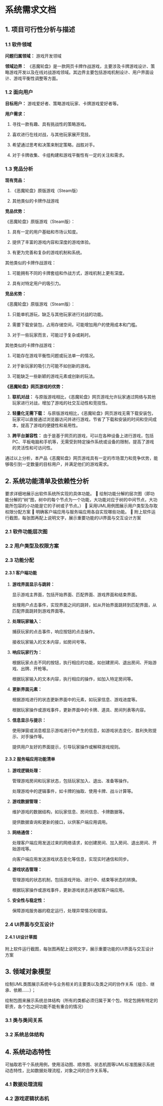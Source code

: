 # 系统需求文档

## 1. 项目可行性分析与描述

### 1.1 软件领域

**问题归属领域：** 游戏开发领域

**领域边界：** 《恶魔轮盘》是一款网页卡牌作战游戏，主要涉及卡牌游戏设计、策略游戏开发以及在线对战游戏领域。其边界主要包括游戏机制设计、用户界面设计、游戏平衡性调整等方面。

### 1.2 面向用户

**目标用户：** 游戏爱好者、策略游戏玩家、卡牌游戏爱好者等。

**用户需求：**

1. 寻找一款有趣、具有挑战性的策略游戏。

2. 喜欢进行在线对战，与其他玩家展开竞技。

3. 希望通过思考和决策来制定策略，战胜对手。

4. 对于卡牌收集、卡组构建和游戏平衡性有一定的关注和需求。

### 1.3 竞品分析

**现有竞品：**

1. 《恶魔轮盘》原版游戏（Steam版）

2. 其他类似的卡牌作战游戏

**竞品优势：**

《恶魔轮盘》原版游戏（Steam版）：

1. 具有一定的用户基础和市场认知度。

2. 提供了丰富的游戏内容和深度的游戏体验。

3. 有更为完善和复杂的游戏机制和系统。

其他类似的卡牌作战游戏：

1. 可能拥有不同的卡牌套组和作战方式，游戏机制上更有深度。

2. 具有对特定用户的吸引力。

**竞品劣势：**

《恶魔轮盘》原版游戏（Steam版）：

1. 只能单机游玩，缺乏与其他玩家进行对战的功能。

2. 需要下载安装包，占用存储空间，可能增加用户的使用成本和门槛。

3. 对于一些玩家而言，可能过于复杂或耗时。

其他类似的卡牌作战游戏：

1. 可能存在游戏平衡性问题或玩法单一的情况。

2. 对于新玩家的吸引力可能不如创新的游戏。

3. 可能缺乏一些新颖的游戏元素或创新的玩法。

**《恶魔轮盘》网页游戏的优势：**

1. **联机对战：** 与原版游戏相比，《恶魔轮盘》网页游戏允许玩家通过网络与其他玩家进行对战，增加了游戏的社交互动性和竞技性。

2. **轻量化无需下载：** 与原版游戏相比，《恶魔轮盘》网页游戏无需下载安装包，玩家可以直接通过浏览器访问并进行游戏，节省了下载和安装的时间和空间成本，提高了游戏的便捷性和易用性。

3. **跨平台兼容性：** 由于是基于网页的游戏，可以在各种设备上进行游戏，包括PC、平板电脑和手机等，无需受到特定操作系统或设备的限制，提高了游戏的灵活性和可访问性。

通过以上分析，本产品《恶魔轮盘》网页游戏具有一定的市场潜力和竞争优势，能够吸引到一定数量的目标用户，并满足他们的游戏需求。

## 2. 系统功能清单及依赖性分析

要求详细地展示出软件系统所实现的具体功能。
	绘制功能分解的层次图（即功能分解的“树”图，树中的每个节点为一个功能，大功能对应于树的中间节点，大功能所包容的小功能是它的子树或子节点。）
	采用UML用例图展示用户类型及存取权限分配方案
	明确客户端应用与服务端应用各自实现哪些功能。
	附上软件运行截图，每张图再配上说明文字，展示重要功能的UI界面与交互设计方案

### 2.1 软件功能层次图

### 2.2 用户类型及权限方案

### 2.3 功能分配

#### 2.3.1 客户端功能

1. **游戏界面显示与跳转：**

   显示游戏主界面，包括开始界面、匹配界面、游戏界面和结束界面。

   处理用户点击事件，实现界面之间的跳转，如从开始界面跳转到匹配界面，从匹配界面跳转到游戏界面等。

2. **处理玩家输入：**

   捕获玩家的点击事件，响应按钮的点击操作。

   接收玩家输入的文本内容，如房间号等。

3. **响应玩家行为：**

   根据玩家点击不同的按钮，执行相应的功能，如创建房间、退出房间、开始游戏、出牌、开枪等。

   根据玩家输入的文本内容，执行相应的操作，如加入特定房间等。

4. **更新界面元素：**

   根据游戏进行的状态更新界面中的元素，如玩家信息、游戏进度等。

   根据玩家操作或游戏事件，更新界面中的卡牌、道具、房间列表等内容。

5. **信息显示与提示：**

   使用弹窗或消息框显示游戏进行中产生的信息，如游戏状态变化、胜利失败提示、对手操作等。

   提供用户友好的界面提示，引导玩家操作或解释游戏规则。

#### 2.3.2 服务端应用功能清单

1. **游戏逻辑处理：**

   管理游戏房间和玩家状态，包括玩家加入、退出、准备等操作。

   处理游戏中的逻辑事件，如卡牌的抽取、使用卡牌、战斗计算等。

2. **游戏数据管理：**

   维护游戏的数据结构，如玩家信息、房间信息、卡牌数据等。

   提供数据查询和更新的接口，以供客户端应用调用。

3. **网络通信：**

   处理客户端应用发送过来的网络请求，如创建房间、加入房间、退出房间、开始游戏等。

   向客户端应用发送游戏状态变化等信息，实现实时通信和同步。

4. **游戏状态管理：**

   管理游戏的状态机制，包括游戏开始、进行中、结束等状态的转换。

   根据玩家操作或游戏事件，更新游戏状态并通知客户端应用。

5. **安全性与稳定性：**

   保障游戏服务器的稳定运行，处理异常情况和错误。

### 2.4 UI界面与交互设计

#### 2.4.1 UI设计草图



附上软件运行截图，每张图再配上说明文字，展示重要功能的UI界面与交互设计方案

## 3. 领域对象模型

绘制UML类图展示系统中与业务相关的主要类以及类之间的协作关系（组合、继承、依赖……）；

绘制包图来展示系统总体结构（所有的类都必须归属于某个包，特定包拥有特定的职责，各个包之间功能不能有重合的情况）

### 3.1 类与类间关系

### 3.2 系统总体结构

## 4. 系统动态特性

可抽取若干个系统用例，使用活动图、顺序图、状态机图等UML标准图展示系统动态特性，比如数据处理流程，对象之间的合作关系等。

### 4.1 数据处理流程

### 4.2 游戏逻辑状态机

